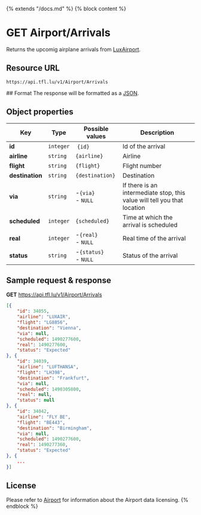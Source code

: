 {% extends "/docs.md" %}
{% block content %}
# GET Airport/Arrivals
Returns the upcomig airplane arrivals from [LuxAirport](https://www.lux-airport.lu/).

## Resource URL
    https://api.tfl.lu/v1/Airport/Arrivals

## Format
The response will be formatted as a [JSON](https://en.wikipedia.org/wiki/JSON).

## Object properties
| Key             | Type      | Possible values           | Description |
| --------------- | --------- | ------------------------- | ----------- |
| **id**          | `integer` | `{id}`                    | Id of the arrival |
| **airline**     | `string`  | `{airline}`               | Airline |
| **flight**      | `string`  | `{flight}`                | Flight number |
| **destination** | `string`  | `{destination}`           | Destination |
| **via**         | `string`  | -`{via}`<br />- `NULL`    | If there is an intermediate stop, this value will tell you that location |
| **scheduled**   | `integer` | `{scheduled}`             | Time at which the arrival is scheduled |
| **real**        | `integer` | -`{real}`<br />- `NULL`   | Real time of the arrival |
| **status**      | `string`  | -`{status}`<br />- `NULL` | Status of the arrival |


## Sample request & response
**GET** https://api.tfl.lu/v1/Airport/Arrivals
```json
[{
	"id": 34055,
	"airline": "LUXAIR",
	"flight": "LG8856",
	"destination": "Vienna",
	"via": null,
	"scheduled": 1490277600,
	"real": 1490277600,
	"status": "Expected"
}, {
	"id": 34039,
	"airline": "LUFTHANSA",
	"flight": "LH398",
	"destination": "Frankfurt",
	"via": null,
	"scheduled": 1490305800,
	"real": null,
	"status": null
}, {
	"id": 34042,
	"airline": "FLY BE",
	"flight": "BE443",
	"destination": "Birmingham",
	"via": null,
	"scheduled": 1490277600,
	"real": 1490277360,
	"status": "Expected"
}, {
    ...
}]
```

## License
Please refer to [Airport](/RESTAPIs/Airport.md#license) for information about the Airport data licensing.
{% endblock %}

